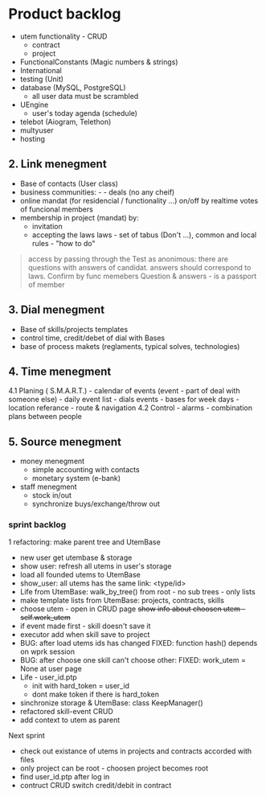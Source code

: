 # Product backlog 

- utem functionality - CRUD
  - contract
  - project
- FunctionalConstants (Magic numbers & strings)
- International
- testing (Unit)
- database (MySQL, PostgreSQL)
  - all user data must be scrambled
- UEngine
  - user's today agenda (schedule)
- telebot (Aiogram, Telethon)
- multyuser
- hosting

## 2. Link menegment

- Base of contacts (User class)
- business communities: <partner> - <hired worker> - <customer> deals (no any cheif)
- online mandat (for residencial / functionality ...) on/off by realtime votes of funcional members
- membership in project (mandat) by:
  - invitation
  - accepting the laws
      laws - set of tabus (Don't ...), common and local
      rules - "how to do"

>access by passing through the Test as anonimous:
there are questions with answers of candidat.
answers should correspond to laws.
Confirm by func memebers
Question & answers - is a passport of member

## 3. Dial menegment

- Base of skills/projects templates
- control time, credit/debet of dial with Bases
- base of process makets (reglaments, typical solves, technologies)

## 4. Time menegment

4.1 Planing ( S.M.A.R.T.)
    - calendar of events (event - part of deal with someone else)
    - daily event list
    - dials events
    - bases for week days
    - location referance
    - route & navigation
4.2 Control
    - alarms
    - combination plans between people

## 5. Source menegment
- money menegment
  - simple accounting with contacts
  - monetary system (e-bank)
- staff menegment
  - stock in/out
  - synchronize buys/exchange/throw out

### sprint backlog
1 refactoring: make parent tree and UtemBase
+ new user get utembase & storage
+ show user: refresh all utems in user's storage
+ load all founded utems to UtemBase
+ show_user: all utems has the same link: <type/id>
+ Life from UtemBase: walk_by_tree() from root - no sub trees - only lists  
+ make template lists from UtemBase: projects, contracts, skills
+ choose utem - open in CRUD page
~~show info about choosen utem - self.work_utem~~
+ if event made first - skill doesn't save it
+ executor add  when skill save to project
+ BUG: after load utems ids has changed FIXED: function hash() depends on wprk session
+ BUG: after choose one skill can't choose other: FIXED: work_utem = None at user page
+ Life  - user_id.ptp
  + init with hard_token = user_id
  + dont make token if there is hard_token
+ sinchronize storage & UtemBase: class KeepManager()
+ refactored skill-event CRUD
+ add context to utem as parent


Next sprint
- check out existance of utems in projects and contracts accorded with files
- only project can be root - choosen project becomes root
- find user_id.ptp after log in
- contruct CRUD
switch credit/debit in contract